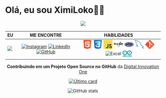 # Olá, eu sou XimiLoko✌🏿
<div align="center"><img src="https://64.media.tumblr.com/2ff66786e55b42ea8443fda047ffba0e/67142a208234cbc4-ce/s1280x1920/d3249618695fae33d6e10f99974f0225a4cf43a7.gif" width=65% >

| EU | ME ENCONTRE | HABILIDADES |     
| ------------- |:-------------:|:-------------:|
| <img loading="lazy" src="https://avatars.githubusercontent.com/u/153321263?v=4" width=170 >|[![Instagram](https://img.shields.io/badge/-Instagram-%23E4405F?style=for-the-badge&logo=instagram&logoColor=white)](https://www.instagram.com/dielison.once/) [![LinkedIn](https://img.shields.io/badge/LinkedIn-0077B5?style=for-the-badge&logo=linkedin&logoColor=white)](https://www.linkedin.com/in/dielison-moraes/) [![GitHub](https://img.shields.io/badge/github-%23121011.svg?style=for-the-badge&logo=github&logoColor=white)](https://github.com/XimiLoko)|<img align="center" alt="HTML5" height="30" width="30" src="https://github.com/devicons/devicon/blob/master/icons/html5/html5-original.svg"> <img align="center" alt="CSS3" height="30" width="30" src="https://raw.githubusercontent.com/devicons/devicon/master/icons/css3/css3-original.svg"> <img align="center" alt="JavaScript" height="30" width="30" src="https://raw.githubusercontent.com/devicons/devicon/master/icons/javascript/javascript-original.svg"> <img align="center" alt="Node.js" height="30" width="30" src="https://github.com/devicons/devicon/blob/master/icons/nodejs/nodejs-original-wordmark.svg"> <img align="center" alt="PHP" height="30" width="30" src="https://github.com/devicons/devicon/blob/master/icons/php/php-original.svg"> <img align="center" alt="MySQL" height="30" width="30" src="https://github.com/devicons/devicon/blob/master/icons/mysql/mysql-original.svg"> <img align="center" alt="Git" height="30" width="30" src="https://github.com/devicons/devicon/blob/master/icons/git/git-original.svg"> <img align="center" alt="Excel" height="30" width="30" src="https://www.kaptiva.ca/wp-content/uploads/2019/06/formation-excel.png"> <img align="center" alt="Jupyter" height="30" width="30" src="https://github.com/devicons/devicon/blob/master/icons/arduino/arduino-original-wordmark.svg">||<img align="center" alt="Git" height="30" width="30" src="https://github.com/devicons/devicon/blob/master/icons/git/git-original.svg"> <img align="center" alt="Excel" height="30" width="30" src="https://www.kaptiva.ca/wp-content/uploads/2019/06/formation-excel.png"> <img align="center" alt="Jupyter" height="30" width="30" src="https://github.com/devicons/devicon/blob/master/icons/arduino/arduino-original-wordmark.svg">|


**Contribuindo em um Projeto Open Source no GitHub** da [Digital Innovation One](https://www.dio.me/)
 
[![Último card](https://github-readme-stats.vercel.app/api/pin/?username=XimiLoko&repo=dio-lab-open-source&bg_color=000&border_color=30A3DC&show_icons=true&icon_color=30A3DC&title_color=E94D5F&text_color=FFF)](https://github.com/XimiLoko/dio-lab-open-source)


![GitHub stats](https://github-readme-stats-git-masterrstaa-rickstaa.vercel.app/api?username=XimiLoko&hide_title=true&show_icons=true&include_all_commits=false&count_private=true&line_height=25&hide=issues&bg_color=000&title_color=62b1d4&text_color=FFF&border_radius=3&border_color=62b1d4c&icon_color=62b1d4&theme=jolly)
